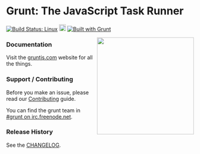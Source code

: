 # Grunt: The JavaScript Task Runner

[![Build Status: Linux](https://secure.travis-ci.org/gruntjs/grunt.png?branch=master)](https://travis-ci.org/gruntjs/grunt)
<a href="https://ci.appveyor.com/project/gruntjs/grunt"><img src="https://ci.appveyor.com/api/projects/status/32r7s2skrgm9ubva/branch/master" alt="Build Status: Windows" height="18" /></a>
[![Built with Grunt](https://cdn.gruntjs.com/builtwith.png)](https://gruntjs.com/)

<img align="right" height="260" src="https://gruntjs.com/img/grunt-logo-no-wordmark.svg">


### Documentation

Visit the [gruntjs.com](https://gruntjs.com/) website for all the things.

### Support / Contributing
Before you make an issue, please read our [Contributing](https://gruntjs.com/contributing) guide.

You can find the grunt team in [#grunt on irc.freenode.net](https://webchat.freenode.net/?channels=grunt).

### Release History
See the [CHANGELOG](CHANGELOG).
